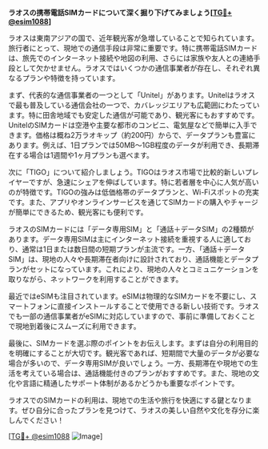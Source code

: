 **ラオスの携帯電話SIMカードについて深く掘り下げてみましょう[[TG💪+ @esim1088](https://t.me/s/esim1088)]**

ラオスは東南アジアの国で、近年観光客が急増していることで知られています。旅行者にとって、現地での通信手段は非常に重要です。特に携帯電話SIMカードは、旅先でのインターネット接続や地図の利用、さらには家族や友人との連絡手段として欠かせません。ラオスではいくつかの通信事業者が存在し、それぞれ異なるプランや特徴を持っています。

まず、代表的な通信事業者の一つとして「Unitel」があります。Unitelはラオスで最も普及している通信会社の一つで、カバレッジエリアも広範囲にわたっています。特に田舎地域でも安定した通信が可能であり、観光客にもおすすめです。UnitelのSIMカードは空港や主要な都市のコンビニ、電気屋などで簡単に入手できます。価格は概ね2万ラオキップ（約200円）からで、データプランも豊富にあります。例えば、1日プランでは50MB〜1GB程度のデータが利用でき、長期滞在する場合は1週間や1ヶ月プランも選べます。

次に「TIGO」について紹介しましょう。TIGOはラオス市場で比較的新しいプレイヤーですが、急速にシェアを伸ばしています。特に若者層を中心に人気が高いのが特徴です。TIGOの強みは低価格帯のデータプランと、Wi-Fiスポットの充実です。また、アプリやオンラインサービスを通じてSIMカードの購入やチャージが簡単にできるため、観光客にも便利です。

ラオスのSIMカードには「データ専用SIM」と「通話＋データSIM」の2種類があります。データ専用SIMは主にインターネット接続を重視する人に適しており、通常は1日または数日間の短期プランが主流です。一方、「通話＋データSIM」は、現地の人々や長期滞在者向けに設計されており、通話機能とデータプランがセットになっています。これにより、現地の人々とコミュニケーションを取りながら、ネットワークを利用することができます。

最近ではeSIMも注目されています。eSIMは物理的なSIMカードを不要にし、スマートフォンに直接インストールすることで使用できる新しい技術です。ラオスでも一部の通信事業者がeSIMに対応していますので、事前に準備しておくことで現地到着後にスムーズに利用できます。

最後に、SIMカードを選ぶ際のポイントをお伝えします。まずは自分の利用目的を明確にすることが大切です。観光客であれば、短期間で大量のデータが必要な場合が多いので、データ専用SIMが良いでしょう。一方、長期滞在や現地での生活を考えている場合は、通話機能付きのプランがおすすめです。また、現地の文化や言語に精通したサポート体制があるかどうかも重要なポイントです。

ラオスでのSIMカードの利用は、現地での生活や旅行を快適にする鍵となります。ぜひ自分に合ったプランを見つけて、ラオスの美しい自然や文化を存分に楽しんでください！

[[TG💪+ @esim1088](https://t.me/s/esim1088) ![Image](https://i.postimg.cc/Y0z9fWf4/image.png)]